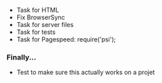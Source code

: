 - Task for HTML
- Fix BrowserSync
- Task for server files
- Task for tests
- Task for Pagespeed: require('psi');

### Finally...
- Test to make sure this actually works on a projet
